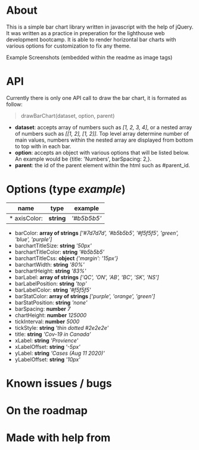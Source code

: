 # About

This is a simple bar chart library written in javascript with the help of jQuery. It was written as a practice in preperation for the lighthouse web development bootcamp. It is able to render horizontal bar charts with various options for customization to fix any theme.

Example Screenshots (embedded within the readme as image tags)

# API
Currently there is only one API call to draw the bar chart, it is formated as follow:
> drawBarChart(dataset, option, parent)
* **dataset**: accepts array of numbers such as *[1, 2, 3, 4]*, or a nested array of numbers such as *[[1, 2], [1, 2]]*. Top level array determine number of main values, numbers within the nested array are displayed from bottom to top with in each bar.
* **option**: accepts an object with various options that will be listed below. An example would be {title: 'Numbers', barSpacing: 2,}.
* **parent**: the id of the parent element within the html such as #parent_id.

# Options (**type** *example*)
name | type | example
--- | --- | ---
* axisColor:| **string**| *'#b5b5b5'*
* barColor: **array of strings** *['#7d7d7d', '#b5b5b5', '#f5f5f5', 'green', 'blue', 'purple']*
* barchartTitleSize: **string** *'50px'*
* barchartTitleColor: **string** *'#b5b5b5'*
* barchartTitleCss: **object** *{'margin': '15px'}*
* barchartWidth: **string** *'80%'*
* barchartHeight: **string** *'83%'*
* barLabel: **array of strings** *['QC', 'ON', 'AB', 'BC', 'SK', 'NS']*
* barLabelPosition: **string** *'top'*
* barLabelColor: **string** *'#f5f5f5'*
* barStatColor: **array of strings** *['purple', 'orange', 'green']*
* barStatPosition: **string** *'none'*
* barSpacing: **number** *7*
* chartHeight: **number** *125000*
* tickInterval: **number** *5000*
* tickStyle: **string** *'thin dotted #2e2e2e'*
* title: **string** *'Cov-19 in Canada'*
* xLabel: **string** *'Provience'*
* xLabelOffset: **string** *'-5px'*
* yLabel: **string** *'Cases (Aug 11 2020)'*
* yLabelOffset: **string** *'10px'*

# Known issues / bugs

# On the roadmap

# Made with help from
